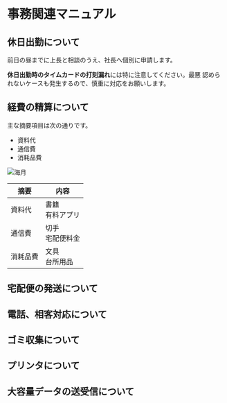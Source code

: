 # 事務関連マニュアル
## 休日出勤について
前日の昼までに上長と相談のうえ、社長へ個別に申請します。

**休日出勤時のタイムカードの打刻漏れ**には特に注意してください。最悪
認められないケースも発生するので、慎重に対応をお願いします。
## 経費の精算について
主な摘要項目は次の通りです。
- 資料代
- 通信費
- 消耗品費

![海月](img/30059177_l.jpg)

|摘要 |内容
|--|--
|資料代 |書籍<br>有料アプリ
|通信費  |切手<br>宅配便料金
|消耗品費  |文具<br>台所用品

## 宅配便の発送について
## 電話、相客対応について
## ゴミ収集について
## プリンタについて
## 大容量データの送受信について

